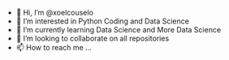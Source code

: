 - 👋 Hi, I’m @xoelcouselo
- 👀 I’m interested in Python Coding and Data Science
- 🌱 I’m currently learning Data Science and More Data Science
- 💞️ I’m looking to collaborate on all repositories
- 📫 How to reach me ...

<!---
xoelcouselo/xoelcouselo is a ✨ special ✨ repository because its `README.md` (this file) appears on your GitHub profile.
You can click the Preview link to take a look at your changes.
--->
